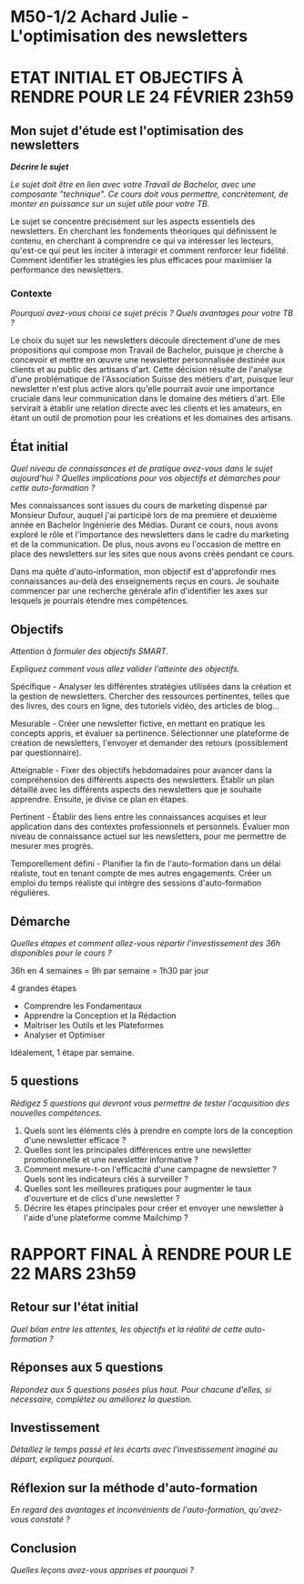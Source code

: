 # M50-1/2 Achard Julie - L'optimisation des newsletters

# ETAT INITIAL ET OBJECTIFS À RENDRE POUR LE 24 FÉVRIER 23h59

## Mon sujet d'étude est l'optimisation des newsletters

**_Décrire le sujet_**

_Le sujet doit être en lien avec votre Travail de Bachelor, avec une composante "technique". Ce cours doit vous permettre, concrètement, de monter en puissance sur un sujet utile pour votre TB._

Le sujet se concentre précisément sur les aspects essentiels des newsletters. En cherchant les fondements théoriques qui définissent le contenu, en cherchant à comprendre ce qui va intéresser les lecteurs, qu'est-ce qui peut les inciter à interagir et comment renforcer leur fidélité. Comment identifier les stratégies les plus efficaces pour maximiser la performance des newsletters.

### Contexte

_Pourquoi avez-vous choisi ce sujet précis ? Quels avantages pour votre TB ?_

Le choix du sujet sur les newsletters découle directement d'une de mes propositions qui compose mon Travail de Bachelor, puisque je cherche à concevoir et mettre en œuvre une newsletter personnalisée destinée aux clients et au public des artisans d'art. Cette décision résulte de l'analyse d'une problématique de l'Association Suisse des métiers d'art, puisque leur newsletter n'est plus active alors qu'elle pourrait avoir une importance cruciale dans leur communication dans le domaine des métiers d'art. Elle servirait à établir une relation directe avec les clients et les amateurs, en étant un outil de promotion pour les créations et les domaines des artisans.


## État initial

_Quel niveau de connaissances et de pratique avez-vous dans le sujet aujourd'hui ? Quelles implications pour vos objectifs et démarches pour cette auto-formation ?_


Mes connaissances sont issues du cours de marketing dispensé par Monsieur Dufour, auquel j'ai participé lors de ma première et deuxième année en Bachelor Ingénierie des Médias. Durant ce cours, nous avons exploré le rôle et l'importance des newsletters dans le cadre du marketing et de la communication. De plus, nous avons eu l'occasion de mettre en place des newsletters sur les sites que nous avons créés pendant ce cours.

Dans ma quête d'auto-information, mon objectif est d'approfondir mes connaissances au-delà des enseignements reçus en cours. Je souhaite commencer par une recherche générale afin d'identifier les axes sur lesquels je pourrais étendre mes compétences.

## Objectifs

_Attention à formuler des objectifs SMART._

_Expliquez comment vous allez valider l'atteinte des objectifs._

Spécifique - Analyser les différentes stratégies utilisées dans la création et la gestion de newsletters.
  Chercher des ressources pertinentes, telles que des livres, des cours en ligne, des tutoriels vidéo, des articles de blog...

Mesurable - Créer une newsletter fictive, en mettant en pratique les concepts appris, et évaluer sa pertinence.
  Sélectionner une plateforme de création de newsletters, l'envoyer et demander des retours (possiblement par questionnaire).

Atteignable - Fixer des objectifs hebdomadaires pour avancer dans la compréhension des différents aspects des newsletters.
  Établir un plan détaillé avec les différents aspects des newsletters que je souhaite apprendre. Ensuite, je divise ce plan en étapes.

Pertinent - Établir des liens entre les connaissances acquises et leur application dans des contextes professionnels et personnels.
  Évaluer mon niveau de connaissance actuel sur les newsletters, pour me permettre de mesurer mes progrès.

Temporellement défini - Planifier la fin de l'auto-formation dans un délai réaliste, tout en tenant compte de mes autres engagements.
  Créer un emploi du temps réaliste qui intègre des sessions d'auto-formation régulières.

## Démarche

_Quelles étapes et comment allez-vous répartir l'investissement des 36h disponibles pour le cours ?_

36h en 4 semaines = 9h par semaine = 1h30 par jour 

4 grandes étapes 
- Comprendre les Fondamentaux
- Apprendre la Conception et la Rédaction
- Maîtriser les Outils et les Plateformes
- Analyser et Optimiser

Idéalement, 1 étape par semaine. 

## 5 questions

_Rédigez 5 questions qui devront vous permettre de tester l'acquisition des nouvelles compétences._

1. Quels sont les éléments clés à prendre en compte lors de la conception d'une newsletter efficace ?
2. Quelles sont les principales différences entre une newsletter promotionnelle et une newsletter informative ?
3. Comment mesure-t-on l'efficacité d'une campagne de newsletter ? Quels sont les indicateurs clés à surveiller ?
4. Quelles sont les meilleures pratiques pour augmenter le taux d'ouverture et de clics d'une newsletter ?
5. Décrire les étapes principales pour créer et envoyer une newsletter à l'aide d'une plateforme comme Mailchimp ?

# RAPPORT FINAL À RENDRE POUR LE 22 MARS 23h59

## Retour sur l'état initial

_Quel bilan entre les attentes, les objectifs et la réalité de cette auto-formation ?_

## Réponses aux 5 questions

_Répondez aux 5 questions posées plus haut. Pour chacune d'elles, si nécessaire, complétez ou améliorez la question._

## Investissement

_Détaillez le temps passé et les écarts avec l'investissement imaginé au départ, expliquez pourquoi._

## Réflexion sur la méthode d'auto-formation

_En regard des avantages et inconvénients de l'auto-formation, qu'avez-vous constaté ?_

## Conclusion

_Quelles leçons avez-vous apprises et pourquoi ?_
